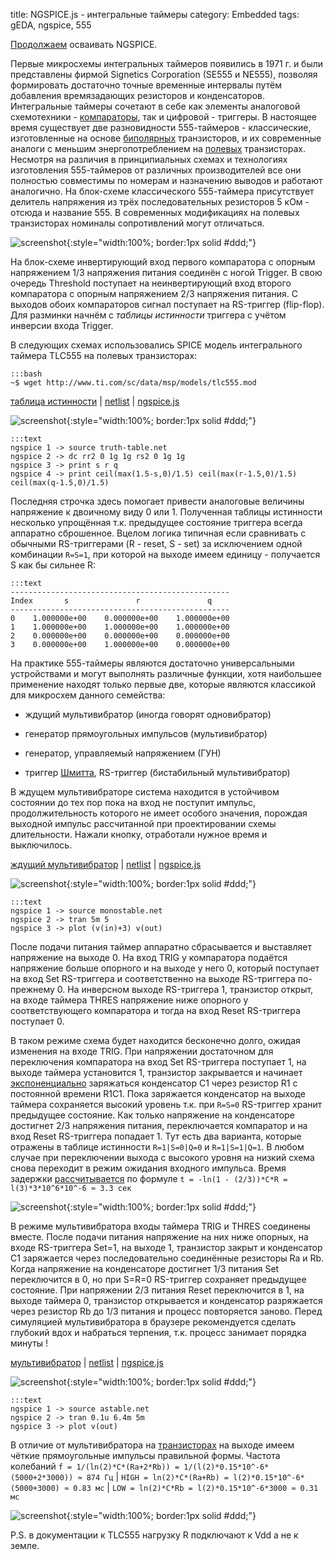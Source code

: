 title: NGSPICE.js - интегральные таймеры
category: Embedded 
tags: gEDA, ngspice, 555

[Продолжаем]({filename}../2016-10-28-ngspice-introduction/2016-10-28-ngspice-introduction.md) осваивать NGSPICE.

Первые микросхемы интегральных таймеров появились в 1971 г. и были представлены фирмой Signetics Corporation (SE555 и NE555), позволяя формировать достаточно точные временные интервалы путём добавления времязадающих резисторов и конденсаторов. Интегральные таймеры сочетают в себе как элементы аналоговой схемотехники - [компараторы]({filename}../2016-11-24-op-amp-schmitt/2016-11-24-op-amp-schmitt.md), так и цифровой - триггеры. В настоящее время существует две разновидности 555-таймеров - классические, изготовленные на основе [биполярных]({filename}../2016-11-02-bipolar-transistor/2016-11-02-bipolar-transistor.md) транзисторов, и их современные аналоги с меньшим энергопотреблением на [полевых]({filename}../2016-11-03-field-effect-transistor/2016-11-03-field-effect-transistor.md) транзисторах. Несмотря на различия в принципиальных схемах и технологиях изготовления 555-таймеров от различных производителей все они полностью совместимы по номерам и назначению выводов и работают аналогично. На блок-схеме классического 555-таймера  присутствует делитель напряжения из трёх последовательных резисторов 5 кОм - отсюда и название 555. В современных модификациях на полевых транзисторах номиналы сопротивлений могут отличаться.

![screenshot]({attach}LM555_diagram.png){:style="width:100%; border:1px solid #ddd;"}

На блок-схеме инвертирующий вход первого компаратора с опорным напряжением 1/3 напряжения питания соединён с ногой Trigger. В свою очередь Threshold поступает на неинвертирующий вход второго компаратора с опорным напряжением 2/3 напряжения питания. С выходов обоих компараторов сигнал поступает на RS-триггер (flip-flop). Для разминки начнём с *таблицы истинности* триггера c учётом инверсии входа Trigger. 

<!-- 
<a href="{attach}tlc555.mod"></a>
-->

В следующих схемах использовались SPICE модель интегрального таймера TLC555 на полевых транзисторах:

    :::bash
    ~$ wget http://www.ti.com/sc/data/msp/models/tlc555.mod

[таблица истинности]({attach}truth-table.sch) | [netlist]({attach}truth-table.net) | [ngspice.js](https://ngspice.js.org/?gist=b2fe36f55bb43550a2110e80c7b5d0f0)

![screenshot]({attach}show-img-truth-table.png){:style="width:100%; border:1px solid #ddd;"}

    :::text
    ngspice 1 -> source truth-table.net
    ngspice 2 -> dc rr2 0 1g 1g rs2 0 1g 1g
    ngspice 3 -> print s r q
    ngspice 4 -> print ceil(max(1.5-s,0)/1.5) ceil(max(r-1.5,0)/1.5) ceil(max(q-1.5,0)/1.5)

Последняя строчка здесь помогает привести аналоговые величины напряжение к двоичному виду 0 или 1. Полученная таблицы истинности несколько упрощённая т.к. предыдущее состояние триггера всегда аппаратно сброшенное. Вцелом логика типичная если сравнивать с обычными RS-триггерами (R - reset, S - set) за исключением одной комбинации ```R=S=1```, при которой на выходе имеем единицу - получается S как бы сильнее R:

    :::text
    -------------------------------------------------
    Index       s               r               q               
    -------------------------------------------------
    0    1.000000e+00    0.000000e+00    1.000000e+00    
    1    1.000000e+00    1.000000e+00    1.000000e+00    
    2    0.000000e+00    0.000000e+00    0.000000e+00    
    3    0.000000e+00    1.000000e+00    0.000000e+00    

На практике 555-таймеры являются достаточно универсальными устройствами и могут выполнять различные функции, хотя наибольшее применение находят только первые две, которые являются классикой для микросхем данного семейства:

  - ждущий мультивибратор (иногда говорят одновибратор) 

  - генератор прямоугольных импульсов (мультивибратор)

  - генератор, управляемый напряжением (ГУН)

  - триггер [Шмитта]({filename}../2016-11-24-op-amp-schmitt/2016-11-24-op-amp-schmitt.md), RS-триггер (бистабильный мультивибратор)

В ждущем мультивибраторе система находится в устойчивом состоянии до тех пор пока на вход не поступит импульс, продолжительность которого не имеет особого значения, порождая выходной импульс рассчитанной при проектировании схемы длительности. Нажали кнопку, отработали нужное время и выключилось.

[ждущий мультивибратор]({attach}monostable.sch) | [netlist]({attach}monostable.net) | [ngspice.js](https://ngspice.js.org/?gist=9af5adf562e3f9ed20b4544f7b58accd)

![screenshot]({attach}show-img-monostable.png){:style="width:100%; border:1px solid #ddd;"}

    :::text
    ngspice 1 -> source monostable.net
    ngspice 2 -> tran 5m 5
    ngspice 3 -> plot (v(in)+3) v(out)

После подачи питания таймер аппаратно сбрасывается и выставляет напряжение на выходе 0. На вход TRIG у компаратора подаётся напряжение больше опорного и на выходе у него 0, который поступает на вход Set RS-триггера и соответственно на выходе RS-триггера по-прежнему 0. На инверсном выходе RS-триггера 1, транзистор открыт, на входе таймера THRES напряжение ниже опорного у соответствующего компаратора и тогда на вход Reset RS-триггера поступает 0.

В таком режиме схема будет находится бесконечно долго, ожидая изменения на входе TRIG. При напряжении достаточном для переключения компаратора на вход Set RS-триггера поступает 1, на выходе таймера установится 1, транзистор закрывается и начинает [экспоненциально]({filename}../2016-11-30-op-amp-integrator-differentiator/2016-11-30-op-amp-integrator-differentiator.md)  заряжаться конденсатор C1 через резистор R1 с постоянной времени R1C1. Пока заряжается конденсатор на выходе таймера сохраняется высокий уровень т.к. при ```R=S=0``` RS-триггер хранит предыдущее состояние. Как только напряжение на конденсаторе достигнет 2/3 напряжения питания, переключается компаратор и на вход Reset RS-триггера попадает 1. Тут есть два варианта, которые отражены в таблице истинности ```R=1|S=0|Q=0``` и ```R=1|S=1|Q=1```. В любом случае при переключении выхода с высокого уровня на низкий схема снова переходит в режим ожидания входного импульса. Время задержки [рассчитывается](https://bc.js.org/) по формуле ```t = -ln(1 - (2/3))*C*R = l(3)*3*10^6*10^-6 ≈ 3.3 сек```

![screenshot]({attach}monostable-canvas.png){:style="width:100%; border:1px solid #ddd;"}

В режиме мультивибратора входы таймера TRIG и THRES соединены вместе. После подачи питания напряжение на них ниже опорных, на входе RS-триггера Set=1, на выходе 1, транзистор закрыт и конденсатор С1 заряжается через последовательно соединённые резисторы Ra и Rb. Когда напряжение на конденсаторе достигнет 1/3 питания Set переключится в 0, но при S=R=0 RS-триггер сохраняет предыдущее состояние. При напряжении 2/3 питания Reset переключится в 1, на выходе таймера 0, транзистор открывается и конденсатор разряжается через резистор Rb до 1/3 питания и процесс повторяется заново. Перед симуляцией мультивибратора в браузере рекомендуется сделать глубокий вдох и набраться терпения, т.к. процесс занимает порядка минуты !

[мультивибратор]({attach}astable.sch) | [netlist]({attach}astable.net) | [ngspice.js](https://ngspice.js.org/?gist=715d1adceff6765e6d53ce740fd07d2c)

![screenshot]({attach}show-img-astable.png){:style="width:100%; border:1px solid #ddd;"}

    :::text
    ngspice 1 -> source astable.net
    ngspice 2 -> tran 0.1u 6.4m 5m
    ngspice 3 -> plot v(out)

В отличие от мультивибратора на [транзисторах]({filename}../2016-11-13-transistor-oscillators/2016-11-13-transistor-oscillators.md) на выходе имеем чёткие прямоугольные импульсы правильной формы. Частота колебаний ```f = 1/(ln(2)*C*(Ra+2*Rb)) = 1/(l(2)*0.15*10^-6*(5000+2*3000)) ≈ 874 Гц``` | ```HIGH = ln(2)*C*(Ra+Rb) = l(2)*0.15*10^-6*(5000+3000) ≈ 0.83 мс``` | ```LOW = ln(2)*C*Rb = l(2)*0.15*10^-6*3000 ≈ 0.31 мс```

![screenshot]({attach}astable-canvas.png){:style="width:100%; border:1px solid #ddd;"}

P.S. в документации к TLC555 нагрузку R подключают к Vdd а не к земле. 